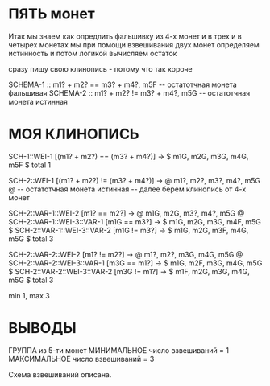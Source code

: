 ПЯТЬ монет
==========

Итак мы знаем как опредлить фальшивку из 4-х монет
и в трех и в четырех монетах
мы при помощи взвешивания двух монет определяем истинность
и потом логикой вычисляем остаток

сразу пишу свою клинопись - потому что так короче

SCHEMA-1 :: m1? + m2? == m3? + m4?, m5F -- остатотчная монета фальшивая
SCHEMA-2 :: m1? + m2? != m3? + m4?, m5G -- остатотчная монета истинная


МОЯ КЛИНОПИСЬ
=============

SCH-1::WEI-1 [(m1? + m2?) == (m3? + m4?)] -> $ m1G, m2G, m3G, m4G, m5F $
total 1

SCH-2::WEI-1 [(m1? + m2?) != (m3? + m4?)] -> @ m1?, m2?, m3?, m4?, m5G @
-- остатотчная монета истинная
-- далее берем клинопись от 4-х монет

SCH-2::VAR-1::WEI-2        [m1? == m2?] -> @ m1G, m2G, m3?, m4?, m5G @
SCH-2::VAR-1::WEI-3::VAR-1 [m1G == m3?] -> $ m1G, m2G, m3G, m4F, m5G $
SCH-2::VAR-1::WEI-3::VAR-2 [m1G != m3?] -> $ m1G, m2G, m3F, m4G, m5G $
total 3

SCH-2::VAR-2::WEI-2        [m1? != m2?] -> @ m1?, m2?, m3G, m4G, m5G @
SCH-2::VAR-2::WEI-3::VAR-1 [m3G == m1?] -> $ m1G, m2F, m3G, m4G, m5G $
SCH-2::VAR-2::WEI-3::VAR-2 [m3G != m1?] -> $ m1F, m2G, m3G, m4G, m5G $
total 3

min 1, max 3

ВЫВОДЫ
======
ГРУППА из 5-ти монет
МИНИМАЛЬНОЕ число взвешиваний = 1
МАКСИМАЛЬНОЕ число взвешиваний = 3

Схема взвешиваний описана.